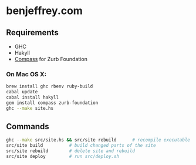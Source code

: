 benjeffrey.com
==============

## Requirements

- GHC
- Hakyll
- [Compass](http://compass-style.org/) for Zurb Foundation

### On Mac OS X:

```sh
brew install ghc rbenv ruby-build
cabal update
cabal install hakyll
gem install compass zurb-foundation
ghc --make site.hs
```

## Commands

```sh
ghc --make src/site.hs && src/site rebuild      # recompile executable and rebuild site
src/site build          # build changed parts of the site
src/site rebuild        # delete site and rebuild
src/site deploy         # run src/deploy.sh
```
